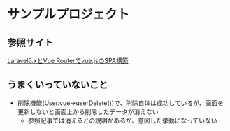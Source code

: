 # サンプルプロジェクト

## 参照サイト

[Laravel6.xとVue Routerでvue.jsのSPA構築](https://reffect.co.jp/laravel/laravel-vue-router-single-page-application)

## うまくいっていないこと

- 削除機能(User.vue->userDelete())で、削除自体は成功しているが、画面を更新しないと画面上から削除したデータが消えない
  - 参照記事では消えるとの説明があるが、意図した挙動になっていない
